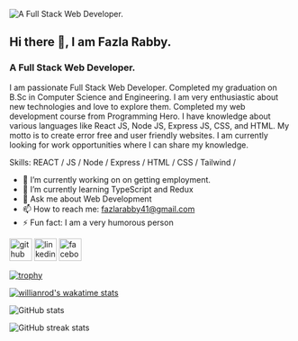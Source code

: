 ![ A Full Stack Web Developer.](https://i.ibb.co/89TrDzQ/github-banner.jpg)
## Hi there 👋, I am Fazla Rabby.
###  A Full Stack Web Developer.

I am passionate Full Stack Web Developer. Completed my graduation on B.Sc in Computer Science and Engineering. I am very enthusiastic about new technologies and love to explore them. Completed my web development course from Programming Hero. I have knowledge about various languages like React JS, Node JS, Express JS, CSS, and HTML. My motto is to create error free and user friendly websites. I am currently looking for work opportunities where I can share my knowledge.

Skills: REACT / JS / Node / Express / HTML / CSS / Tailwind /

- 🔭 I’m currently working on on getting employment. 
- 🌱 I’m currently learning TypeScript and Redux 
- 💬 Ask me about Web Development 
- 📫 How to reach me: fazlarabby41@gmail.com 
- ⚡ Fun fact: I am a very humorous person 


[<img src='https://cdn.jsdelivr.net/npm/simple-icons@3.0.1/icons/github.svg' alt='github' height='40'>](https://github.com/fazlarabby1)  [<img src='https://cdn.jsdelivr.net/npm/simple-icons@3.0.1/icons/linkedin.svg' alt='linkedin' height='40'>](https://www.linkedin.com/in/https://www.linkedin.com/in/fazla-rabby-b84a39258//)  [<img src='https://cdn.jsdelivr.net/npm/simple-icons@3.0.1/icons/facebook.svg' alt='facebook' height='40'>](https://www.facebook.com/https://www.facebook.com/fazla.rabby.3701)  

[![trophy](https://github-profile-trophy.vercel.app/?username=fazlarabby1)](https://github.com/ryo-ma/github-profile-trophy)

[![willianrod's wakatime stats](https://github-readme-stats.vercel.app/api/wakatime?username=fazlarabby1)](https://github.com/anuraghazra/github-readme-stats)

![GitHub stats](https://github-readme-stats.vercel.app/api?username=fazlarabby1&show_icons=true)  

![GitHub streak stats](https://streak-stats.demolab.com/?user=fazlarabby1)  

